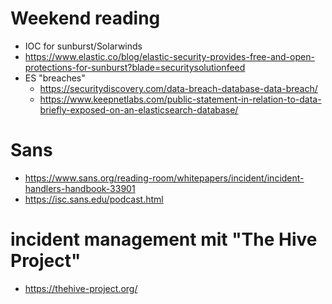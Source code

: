 # Weekend reading
* IOC for sunburst/Solarwinds
* https://www.elastic.co/blog/elastic-security-provides-free-and-open-protections-for-sunburst?blade=securitysolutionfeed
* ES "breaches"
  * https://securitydiscovery.com/data-breach-database-data-breach/
  * https://www.keepnetlabs.com/public-statement-in-relation-to-data-briefly-exposed-on-an-elasticsearch-database/



# Sans
* https://www.sans.org/reading-room/whitepapers/incident/incident-handlers-handbook-33901
* https://isc.sans.edu/podcast.html

# incident management mit "The Hive Project"
* https://thehive-project.org/